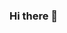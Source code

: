 ### Hi there 👋

<!--
I'm Paulina and: 

- 🔭 I’m a bioinformatcis student.
- 🌱 I’m currently learning Python and R.
- 👯 I’m looking for an Intership in bioinformatics. 
- 📫 You can reach me via LinkedIn 
-->
